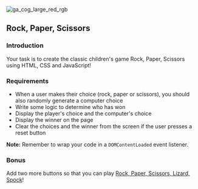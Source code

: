 ![ga_cog_large_red_rgb](https://cloud.githubusercontent.com/assets/40461/8183776/469f976e-1432-11e5-8199-6ac91363302b.png)

## Rock, Paper, Scissors

### Introduction

Your task is to create the classic children's game Rock, Paper, Scissors using HTML, CSS and JavaScript!

### Requirements

* When a user makes their choice (rock, paper or scissors), you should also randomly generate a computer choice
* Write some logic to determine who has won
* Display the player's choice and the computer's choice
* Display the winner on the page
* Clear the choices and the winner from the screen if the user presses a reset button


**Note:** Remember to wrap your code in a `DOMContentLoaded` event listener.

### Bonus

Add two more buttons so that you can play [Rock, Paper, Scissors, Lizard, Spock](http://www.instructables.com/id/How-to-Play-Rock-Paper-Scissors-Lizard-Spock/)!

